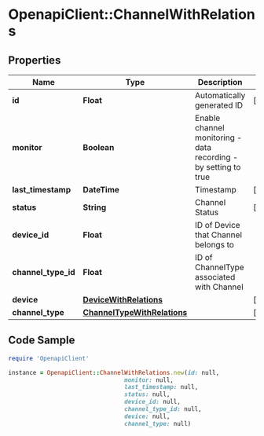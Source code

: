 # OpenapiClient::ChannelWithRelations

## Properties

Name | Type | Description | Notes
------------ | ------------- | ------------- | -------------
**id** | **Float** | Automatically generated ID | [optional] 
**monitor** | **Boolean** | Enable channel monitoring - data recording - by setting to true | 
**last_timestamp** | **DateTime** | Timestamp | [optional] 
**status** | **String** | Channel Status | [optional] 
**device_id** | **Float** | ID of Device that Channel belongs to | 
**channel_type_id** | **Float** | ID of ChannelType associated with Channel | 
**device** | [**DeviceWithRelations**](DeviceWithRelations.md) |  | [optional] 
**channel_type** | [**ChannelTypeWithRelations**](ChannelTypeWithRelations.md) |  | [optional] 

## Code Sample

```ruby
require 'OpenapiClient'

instance = OpenapiClient::ChannelWithRelations.new(id: null,
                                 monitor: null,
                                 last_timestamp: null,
                                 status: null,
                                 device_id: null,
                                 channel_type_id: null,
                                 device: null,
                                 channel_type: null)
```


